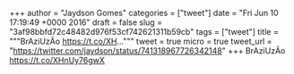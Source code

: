 
+++
author = "Jaydson Gomes"
categories = ["tweet"]
date = "Fri Jun 10 17:19:49 +0000 2016"
draft = false
slug = "3af98bbfd72c48482d976f53cf742621311b59cb"
tags = ["tweet"]
title = """BrAziUzÃo https://t.co/XH..."""
tweet = true
micro = true
tweet_url = "https://twitter.com/jaydson/status/741318967726342148"
+++
BrAziUzÃo https://t.co/XHnUy76gwX
